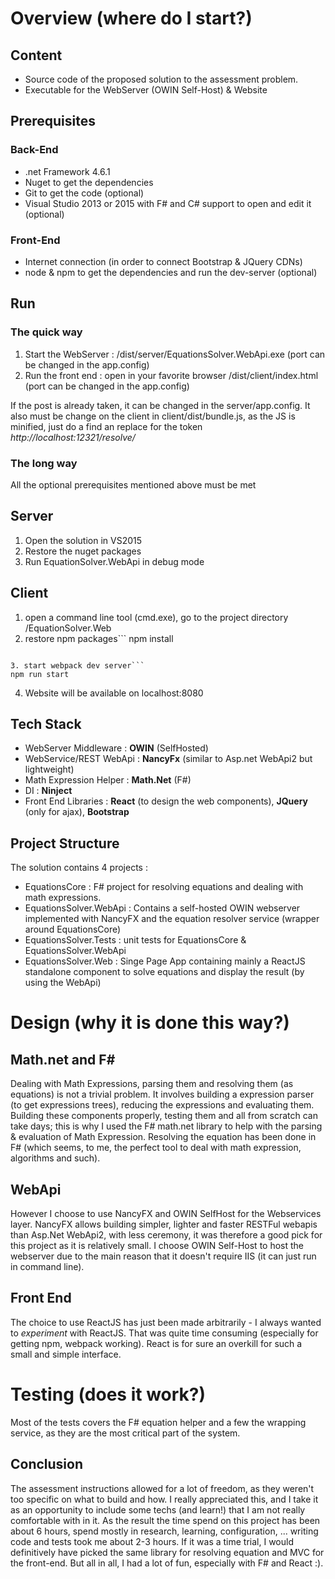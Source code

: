 # Overview (where do I start?)

## Content

* Source code of the proposed solution to the assessment problem.
* Executable for the WebServer (OWIN Self-Host) & Website

## Prerequisites

### Back-End
* .net Framework 4.6.1
* Nuget to get the dependencies
* Git to get the code (optional)
* Visual Studio 2013 or 2015 with F# and C# support to open and edit it (optional)

### Front-End
* Internet connection (in order to connect Bootstrap & JQuery CDNs)
* node & npm to get the dependencies and run the dev-server (optional)

## Run 

### The quick way

1. Start the WebServer : /dist/server/EquationsSolver.WebApi.exe (port can be changed in the app.config)
2. Run the front end : open in your favorite browser /dist/client/index.html (port can be changed in the app.config)

If the post is already taken, it can be changed in the server/app.config. It also must be change on the client in client/dist/bundle.js, as the JS is minified, just do a find an replace for the token *http://localhost:12321/resolve/*

### The long way

All the optional prerequisites mentioned above must be met

## Server
1. Open the solution in VS2015
2. Restore the nuget packages
3. Run EquationSolver.WebApi in debug mode

## Client
1. open a command line tool (cmd.exe), go to the project directory /EquationSolver.Web
2. restore npm packages```
npm install
```

3. start webpack dev server```
npm run start 
```

4. Website will be available on localhost:8080

## Tech Stack 

- WebServer Middleware : **OWIN** (SelfHosted)
- WebService/REST WebApi : **NancyFx** (similar to Asp.net WebApi2 but lightweight)
- Math Expression Helper : **Math.Net** (F#) 
- DI : **Ninject** 
- Front End Libraries : **React** (to design the web components), **JQuery** (only for ajax), **Bootstrap**

## Project Structure

The solution contains 4 projects :

- EquationsCore : F# project for resolving equations and dealing with math expressions.
- EquationsSolver.WebApi : Contains a self-hosted OWIN webserver implemented with NancyFX and the equation resolver service (wrapper around EquationsCore)
- EquationsSolver.Tests : unit tests for EquationsCore & EquationsSolver.WebApi
- EquationsSolver.Web : Singe Page App containing mainly a ReactJS standalone component to solve equations and display the result (by using the WebApi)

# Design (why it is done this way?)

## Math.net and F#

Dealing with Math Expressions, parsing them and resolving them (as equations) is not a trivial problem. It involves building a expression parser (to get expressions trees), reducing the expressions and evaluating them. Building these components properly, testing them and all from scratch can take days; this is why I used the F# math.net library to help with the parsing & evaluation of Math Expression. Resolving the equation has been done in F# (which seems, to me, the perfect tool to deal with math expression, algorithms and such).

## WebApi 

However I choose to use NancyFX and OWIN SelfHost for the Webservices layer. NancyFX allows building simpler, lighter and faster RESTFul webapis than Asp.Net WebApi2, with less ceremony, it was therefore a good pick for this project as it is relatively small. I choose OWIN Self-Host to host the webserver due to the main reason that it doesn't require IIS (it can just run in command line).

## Front End

The choice to use ReactJS has just been made arbitrarily - I always wanted to *experiment* with ReactJS. That was quite time consuming (especially for getting npm, webpack working). React is for sure an overkill for such a small and simple interface.

# Testing (does it work?)

Most of the tests covers the F# equation helper and a few the wrapping service, as they are the most critical part of the system.

## Conclusion

The assessment instructions allowed for a lot of freedom, as they weren't too specific on what to build and how. I really appreciated this, and I take it as an opportunity to include some techs (and learn!) that I am not really comfortable with in it. As the result the time spend on this project has been about 6 hours, spend mostly in research, learning, configuration, ... writing code and tests took me about 2-3 hours. If it was a time trial, I would definitively have picked the same library for resolving equation and MVC for the front-end. But all in all, I had a lot of fun, especially with F# and React :).